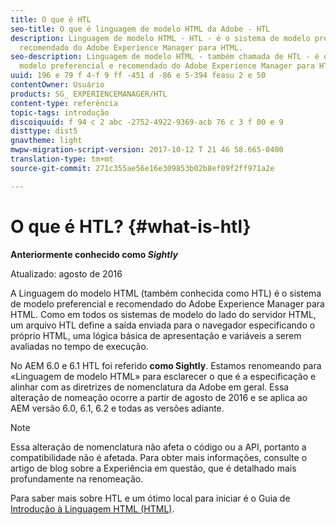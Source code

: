 ```yaml
---
title: O que é HTL
seo-title: O que é linguagem de modelo HTML da Adobe - HTL
description: Linguagem de modelo HTML - HTL - é o sistema de modelo preferencial e
  recomendado do Adobe Experience Manager para HTML.
seo-description: Linguagem de modelo HTML - também chamada de HTL - é o sistema de
  modelo preferencial e recomendado do Adobe Experience Manager para HTML.
uuid: 196 e 79 f 4-f 9 ff -451 d -86 e 5-394 feasu 2 e 50
contentOwner: Usuário
products: SG_ EXPERIENCEMANAGER/HTL
content-type: referência
topic-tags: introdução
discoiquuid: f 94 c 2 abc -2752-4922-9369-acb 76 c 3 f 00 e 9
disttype: dist5
gnavtheme: light
mwpw-migration-script-version: 2017-10-12 T 21 46 58.665-0400
translation-type: tm+mt
source-git-commit: 271c355ae56e16e309853b02b8ef09f2ff971a2e

---
```



# O que é HTL? {#what-is-htl}

**Anteriormente conhecido como *Sightly***

Atualizado: agosto de 2016

A Linguagem do modelo HTML (também conhecida como HTL) é o sistema de modelo preferencial e recomendado do Adobe Experience Manager para HTML. Como em todos os sistemas de modelo do lado do servidor HTML, um arquivo HTL define a saída enviada para o navegador especificando o próprio HTML, uma lógica básica de apresentação e variáveis a serem avaliadas no tempo de execução.

No AEM 6.0 e 6.1 HTL foi referido **como Sightly**. Estamos renomeando para «Linguagem de modelo HTML» para esclarecer o que é a especificação e alinhar com as diretrizes de nomenclatura da Adobe em geral. Essa alteração de nomeação ocorre a partir de agosto de 2016 e se aplica ao AEM versão 6.0, 6.1, 6.2 e todas as versões adiante.

>[!NOTE]
>
>Essa alteração de nomenclatura não afeta o código ou a API, portanto a compatibilidade não é afetada. Para obter mais informações, consulte o artigo de blog sobre a Experiência em questão, que é detalhado mais profundamente na renomeação.

Para saber mais sobre HTL e um ótimo local para iniciar é o Guia de [Introdução à Linguagem HTML (HTML)](overview.md).
